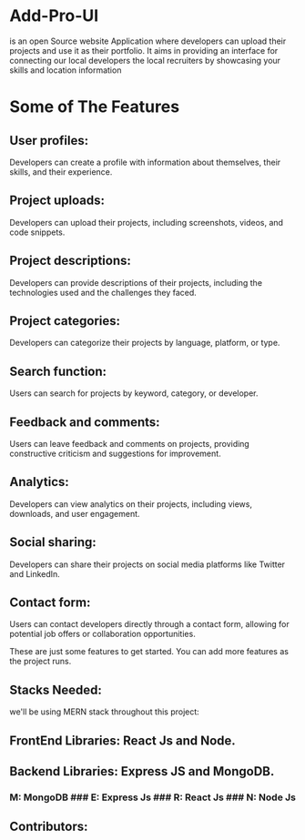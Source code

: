 # Add-Pro-UI
is an open Source website Application where developers can upload their projects and use it as their portfolio.
It aims in providing an interface for connecting our local developers the local recruiters  by showcasing your skills and location information 
# Some of The Features

## User profiles:
 Developers can create a profile with information about themselves, their skills, and their experience.

## Project uploads:
 Developers can upload their projects, including screenshots, videos, and code snippets.

## Project descriptions:
 Developers can provide descriptions of their projects, including the technologies used and the challenges they faced.

## Project categories:
 Developers can categorize their projects by language, platform, or type.

## Search function:
 Users can search for projects by keyword, category, or developer.

## Feedback and comments:
 Users can leave feedback and comments on projects, providing constructive criticism and suggestions for improvement.

## Analytics:
 Developers can view analytics on their projects, including views, downloads, and user engagement.

## Social sharing:
 Developers can share their projects on social media platforms like Twitter and LinkedIn.

## Contact form:
 Users can contact developers directly through a contact form, allowing for potential job offers or collaboration opportunities.

These are just some features to get started. You can add more features as the project runs.
## Stacks Needed:
 we'll be using MERN stack throughout this project:
 ## FrontEnd Libraries: React Js and Node.
 ## Backend Libraries: Express JS and MongoDB.
### M: MongoDB ### E: Express Js ### R: React Js ### N: Node Js

## Contributors:
